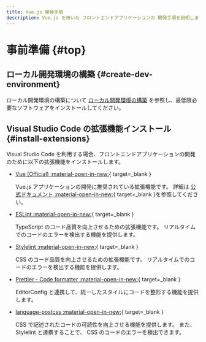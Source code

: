 ```yaml
---
title: Vue.js 開発手順
description: Vue.js を用いた フロントエンドアプリケーションの 開発手順を説明します。
---
```


# 事前準備 {#top}

## ローカル開発環境の構築 {#create-dev-environment}

ローカル開発環境の構築について [ローカル開発環境の構築](../local-environment/index.md) を参照し、最低限必要なソフトウェアをインストールしてください。

## Visual Studio Code の拡張機能インストール {#install-extensions}

Visual Studio Code を利用する場合、フロントエンドアプリケーションの開発のために以下の拡張機能をインストールします。

- [Vue (Official) :material-open-in-new:](https://marketplace.visualstudio.com/items?itemName=Vue.volar){ target=_blank }

    Vue.js アプリケーションの開発に推奨されている拡張機能です。
    詳細は [公式ドキュメント :material-open-in-new:](https://ja.vuejs.org/guide/scaling-up/tooling#ide-support){ target=_blank }を参照してください。

- [ESLint :material-open-in-new:](https://marketplace.visualstudio.com/items?itemName=dbaeumer.vscode-eslint){ target=_blank }

    TypeScript のコード品質を向上させるための拡張機能です。
    リアルタイムでのコードのエラーを検出する機能を提供します。

- [Stylelint :material-open-in-new:](https://marketplace.visualstudio.com/items?itemName=stylelint.vscode-stylelint){ target=_blank }

    CSS のコード品質を向上させるための拡張機能です。
    リアルタイムでのコードのエラーを検出する機能を提供します。

- [Prettier - Code formatter :material-open-in-new:](https://marketplace.visualstudio.com/items?itemName=esbenp.prettier-vscode){ target=_blank }

    EditorConfig と連携して、統一したスタイルにコードを整形する機能を提供します。

- [language-postcss :material-open-in-new:](https://marketplace.visualstudio.com/items?itemName=cpylua.language-postcss){ target=_blank }

    CSS で記述されたコードの可読性を向上させる機能を提供します。
    また、 Stylelint と連携することで、 CSS のコードのエラーを検出できます。
